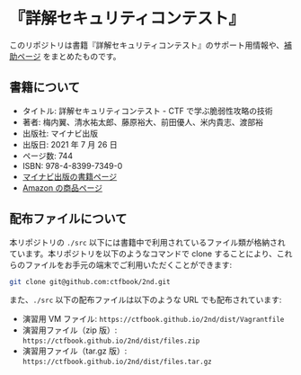 # 『詳解セキュリティコンテスト』

このリポジトリは書籍『詳解セキュリティコンテスト』のサポート用情報や、[補助ページ](https://ctfbook.github.io/2nd/) をまとめたものです。

## 書籍について

- タイトル: 詳解セキュリティコンテスト - CTF で学ぶ脆弱性攻略の技術
- 著者: 梅内翼、清水祐太郎、藤原裕大、前田優人、米内貴志、渡部裕
- 出版社: マイナビ出版
- 出版日: 2021 年 7 月 26 日
- ページ数: 744
- ISBN: 978-4-8399-7349-0
- [マイナビ出版の書籍ページ](https://book.mynavi.jp/ec/products/detail/id=122750)
- [Amazon の商品ページ](https://www.amazon.co.jp/dp/4839973490)

## 配布ファイルについて

本リポジトリの `./src` 以下には書籍中で利用されているファイル類が格納されています。本リポジトリを以下のようなコマンドで clone することにより、これらのファイルをお手元の端末でご利用いただくことができます:

```sh
git clone git@github.com:ctfbook/2nd.git
```

また、`./src` 以下の配布ファイルは以下のような URL でも配布されています:

- 演習用 VM ファイル: `https://ctfbook.github.io/2nd/dist/Vagrantfile`
- 演習用ファイル（zip 版）: `https://ctfbook.github.io/2nd/dist/files.zip`
- 演習用ファイル（tar.gz 版）: `https://ctfbook.github.io/2nd/dist/files.tar.gz`
